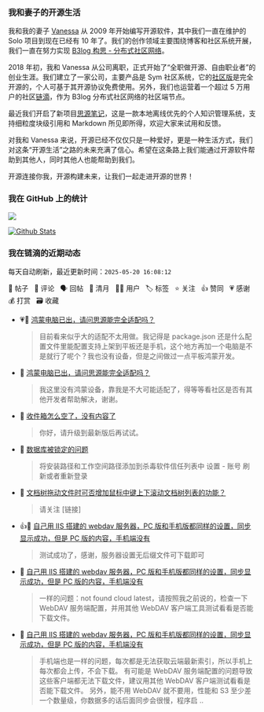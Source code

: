 ### 我和妻子的开源生活

我和我的妻子 [Vanessa](https://github.com/Vanessa219) 从 2009 年开始编写开源软件，其中我们一直在维护的 Solo 项目到现在已经有 10 年了。我们的创作领域主要围绕博客和社区系统开展，我们一直在努力实现 [B3log 构思 - 分布式社区网络](https://ld246.com/article/1546941897596)。

2018 年初，我和 Vanessa 从公司离职，正式开始了“全职做开源、自由职业者”的创业生涯。我们建立了一家公司，主要产品是 Sym 社区系统，它的[社区版](https://github.com/88250/symphony)是完全开源的，个人可基于其开源协议免费使用。另外，我们也运营着一个超过 5 万用户的社区[链滴](https://ld246.com)，作为 B3log 分布式社区网络的社区端节点。

最近我们开启了新项目[思源笔记](https://github.com/siyuan-note/siyuan)，这是一款本地离线优先的个人知识管理系统，支持细粒度块级引用和 Markdown 所见即所得，欢迎大家来试用和反馈。

对我和 Vanessa 来说，开源已经不仅仅只是一种爱好，更是一种生活方式，我们对这条“开源生活”之路的未来充满了信心。希望在这条路上我们能通过开源软件帮助到其他人，同时其他人也能帮助到我们。

开源连接你我，开源构建未来，让我们一起走进开源的世界！

### 我在 GitHub 上的统计

<a title="Hits" target="_blank" href="https://github.com/88250/88250"><img src="https://hits.b3log.org/88250/88250.svg"></a>

[![Github Stats](https://github-readme-stats.vercel.app/api?username=88250&theme=tokyonight&show_icons=true)](https://github.com/88250)

<!--events start -->

### 我在链滴的近期动态

每天自动刷新，最近更新时间：`2025-05-20 16:08:12`

📝 帖子 &nbsp; 💬 评论 &nbsp; 🗣 回帖 &nbsp; 🌙 清月 &nbsp; 👨‍💻 用户 &nbsp; 🏷️ 标签 &nbsp; ⭐️ 关注 &nbsp; 👍 赞同 &nbsp; 💗 感谢 &nbsp; 💰 打赏 &nbsp; 🗃 收藏

* 💗💬 [鸿蒙电脑已出，请问思源能完全适配吗？](https://ld246.com/article/1747646668810/comment/1747664521866#comments)

  > 目前看来似乎大的适配不太用做。我记得是 package.json 还是什么配置文件里能配置支持上架到平板还是手机，这个地方再加一个电脑是不是就行了呢个？我也没有设备，但是之间做过一点平板鸿蒙开发。
* 💬 [鸿蒙电脑已出，请问思源能完全适配吗？](https://ld246.com/article/1747646668810/comment/1747648071556#comments)

  > 我这里没有鸿蒙设备，靠我是不大可能适配了，得等等看社区是否有其他开发者帮助解决，谢谢。
* 💬 [收件箱怎么空了，没有内容了](https://ld246.com/article/1747465242987/comment/1747470977861#comments)

  > 你好，请升级到最新版后再试试。
* 💬 [数据库被锁定的问题](https://ld246.com/article/1747362504169/comment/1747362816808#comments)

  > 将安装路径和工作空间路径添加到杀毒软件信任列表中 设置 - 账号 刷新或者重新登录
* 💬 [文档树拖动文件时可否增加鼠标中键上下滚动文档树列表的功能？](https://ld246.com/article/1747360509934/comment/1747360805830#comments)

  > 请关注 [链接]
* 👍💬 [自己用 IIS 搭建的 webdav 服务器，PC 版和手机版都同样的设置，同步显示成功，但是 PC 版的内容，手机端没有](https://ld246.com/article/1747303762887/comment/1747324048219#comments)

  > 测试成功了，感谢，服务器设置无后缀文件可下载即可
* 💬 [自己用 IIS 搭建的 webdav 服务器，PC 版和手机版都同样的设置，同步显示成功，但是 PC 版的内容，手机端没有](https://ld246.com/article/1747303762887/comment/1747320587116#comments)

  > 一样的问题：not found cloud latest，请按照我之前说的，检查一下 WebDAV 服务端配置，并用其他 WebDAV 客户端工具测试看看是否能下载文件。
* 💬 [自己用 IIS 搭建的 webdav 服务器，PC 版和手机版都同样的设置，同步显示成功，但是 PC 版的内容，手机端没有](https://ld246.com/article/1747303762887/comment/1747320435136#comments)

  > 手机端也是一样的问题，每次都是无法获取云端最新索引，所以手机上每次都会上传，不会下载。 有可能是 WebDAV 服务端配置的问题导致这些客户端都无法下载文件，建议用其他 WebDAV 客户端测试看看是否能下载文件。 另外，能不用 WebDAV 就不要用，性能和 S3 至少差一个数量级，你数据多的话后面同步会很慢，程序启 ..


<!--events end -->
